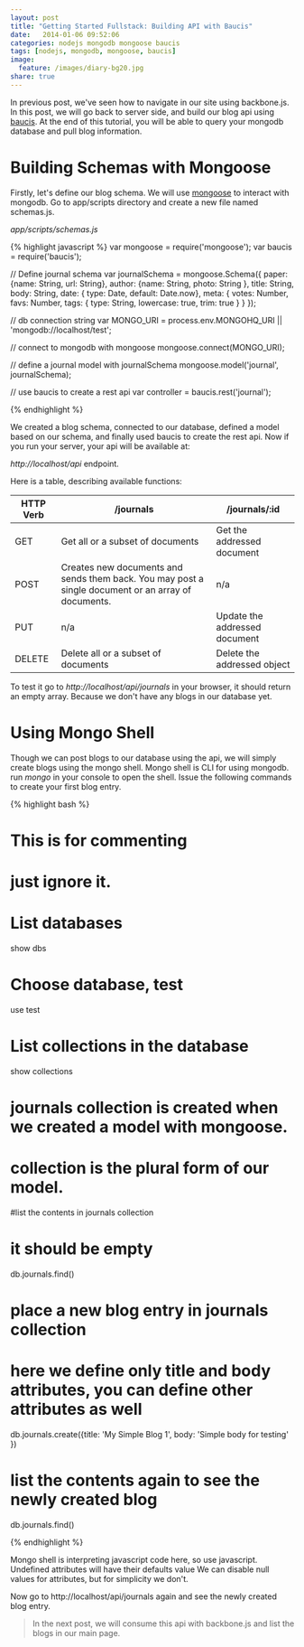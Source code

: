 ```yaml
---
layout: post
title: "Getting Started Fullstack: Building API with Baucis"
date:   2014-01-06 09:52:06
categories: nodejs mongodb mongoose baucis
tags: [nodejs, mongodb, mongoose, baucis]
image:
  feature: /images/diary-bg20.jpg
share: true
---
```


In previous post, we've seen how to navigate in our site using
backbone.js. In this post, we will go back to server side, and build
our blog api using [baucis](https://github.com/wprl/baucis). At the
end of this tutorial, you will be able to query your mongodb database
and pull blog information.

# Building Schemas with Mongoose

Firstly, let's define our blog schema. We will use
[mongoose](http://mongoosejs.com) to interact with mongodb. Go to
app/scripts directory and create a new file named schemas.js.

*app/scripts/schemas.js*

{% highlight javascript %}
var mongoose = require('mongoose');
var baucis = require('baucis');

// Define journal schema
var journalSchema = mongoose.Schema({
    paper: {name: String, url: String},
    author: {name: String, photo: String },
    title: String,
    body: String,
    date: { type: Date, default: Date.now},
    meta: {
        votes: Number,
        favs: Number,
        tags: { type: String, lowercase: true, trim: true }
    }
});

// db connection string
var MONGO_URI = process.env.MONGOHQ_URI || 'mongodb://localhost/test';


// connect to mongodb with mongoose
mongoose.connect(MONGO_URI);

// define a journal model with journalSchema
mongoose.model('journal', journalSchema);

// use baucis to create a rest api
var controller = baucis.rest('journal');

{% endhighlight %}

We created a blog schema, connected to our database, defined a model
based on our schema, and finally used baucis to create the rest api.
Now if you run your server, your api will be available at:

*http://localhost/api* endpoint.

Here is a table, describing available functions:

| HTTP Verb     | /journals   | /journals/:id |
| ------------- | ------------- | --------------- |
| GET           | Get all or a subset of documents | Get the addressed document |
| POST          | Creates new documents and sends them back.  You may post a single document or an array of documents.      | n/a |
| PUT           | n/a | Update the addressed document |
| DELETE        | Delete all or a subset of documents | Delete the addressed object |

To test it go to *http://localhost/api/journals* in your browser, it
should return an empty array. Because we don't have any blogs in our
database yet.

# Using Mongo Shell

Though we can post blogs to our database using the api, we will simply
create blogs using the mongo shell. Mongo shell is CLI for using
mongodb. run *mongo* in your console to open the shell. Issue the 
following commands to create your first blog entry.

{% highlight bash %}
   # This is for commenting
   # just ignore it.

   # List databases
   show dbs
   
   # Choose database, test
   use test

   # List collections in the database
   show collections

   # journals collection is created when we created a model with mongoose.
   # collection is the plural form of our model.

   #list the contents in journals collection
   # it should be empty
   db.journals.find()

   # place a new blog entry in journals collection
   # here we define only title and body attributes, you can define other attributes as well

   db.journals.create({title: 'My Simple Blog 1', body: 'Simple body for testing' })

   # list the contents again to see the newly created blog
   db.journals.find()
   
   
{% endhighlight %}

Mongo shell is interpreting javascript code here, so use
javascript. Undefined attributes will have their defaults value We can
disable null values for attributes, but for simplicity we don't.

Now go to http://localhost/api/journals again and see the newly created blog entry.

> In the next post, we will consume this api with backbone.js and list
the blogs in our main page.
